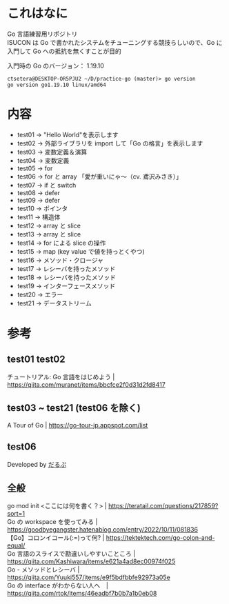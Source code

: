 # これはなに

Go 言語練習用リポジトリ  
ISUCON は Go で書かれたシステムをチューニングする競技らしいので、Go に入門して Go への抵抗を無くすことが目的

入門時の Go のバージョン： 1.19.10

```
ctsetera@DESKTOP-OR5PJU2 ~/D/practice-go (master)> go version
go version go1.19.10 linux/amd64
```

# 内容

- test01 -> "Hello World"を表示します
- test02 -> 外部ライブラリを import して「Go の格言」を表示します
- test03 -> 変数定義＆演算
- test04 -> 変数定義
- test05 -> for
- test06 -> for と array 「愛が重いにゃ～（cv. 鳶沢みさき）」
- test07 -> if と switch
- test08 -> defer
- test09 -> defer
- test10 -> ポインタ
- test11 -> 構造体
- test12 -> array と slice
- test13 -> array と slice
- test14 -> for による slice の操作
- test15 -> map (key value で値を持っとくやつ)
- test16 -> メソッド・クロージャ
- test17 -> レシーバを持ったメソッド
- test18 -> レシーバを持ったメソッド
- test19 -> インターフェースメソッド
- test20 -> エラー
- test21 -> データストリーム

# 参考

## test01 test02

チュートリアル: Go 言語をはじめよう | https://qiita.com/muranet/items/bbcfce2f0d31d2fd8417

## test03 ~ test21 (test06 を除く)

A Tour of Go | https://go-tour-jp.appspot.com/list

## test06

Developed by [だるぷ](https://github.com/mitixx)

## 全般

go mod init <ここには何を書く？> | https://teratail.com/questions/217859?sort=1  
Go の workspace を使ってみる | https://goodbyegangster.hatenablog.com/entry/2022/10/11/081836  
【Go】コロンイコール(:=)って何? | https://tektektech.com/go-colon-and-equal/  
Go 言語のスライスで勘違いしやすいこところ | https://qiita.com/Kashiwara/items/e621a4ad8ec00974f025  
Go - メソッドとレシーバ | https://qiita.com/Yuuki557/items/e9f5bdfbbfe92973a05e  
Go の interface がわからない人へ　| https://qiita.com/rtok/items/46eadbf7b0b7a1b0eb08
